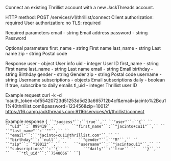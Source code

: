 Connect an existing Thrillist account with a new JackThreads account.

HTTP method: POST /services/v1/thrillist/connect
Client authorization: required
User authorization: no
TLS: required

Required parameters
 email   - string Email address
 password  - string Password

Optional parameters
 first_name  - string First name
 last_name  - string Last name
 zip   - string Postal code

Response
 user   - object User info
  uid   - integer User ID
  first_name  - string First name
  last_name  - string Last name
  email   - string Email
  birthday  - string Birthday
  gender   - string Gender
  zip   - string Postal code
  username  - string Username
  subscriptions  - objects Email subscriptions
   daily   - boolean If true, subscribe to daily emails
  tl_uid   - integer Thrillist user ID

Example request
        curl -k -d 'oauth_token=bf55420723d51253d5d23a665712b4cf&email=jacinto%2Bcu11%40thrillist.com&password=123456&zip=10012' https://16.camp.jackthreads.com:9116/services/v1/thrillist/connect

Example response
        {`
``"success"``:``true``,``
``"user"``:``{``
``   ``"uid"``:``899419``,``
``   ``"first_name"``:``"jacinto+cu11"``,``
``   ``"last_name"``:``""``,``
``   ``"email"``:``"jacinto+cu11@thrillist.com"``,``
``   ``"birthday"``:``null``,``
``   ``"gender"``:``"M"``,``
``   ``"zip"``:``"10012"``,``
``   ``"username"``:``"jacintocu11"``,``
``   ``"subscriptions"``:``{``
``      ``"daily"``:``true``
``   ``}``,``
``   ``"tl_uid"``:``7548666``
``}`